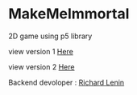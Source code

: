 # MakeMeImmortal

2D game using p5 library

view version 1 [Here](https://makemeimmortalversion1.netlify.app)

view version 2 [Here](https://makemeimmortal.herokuapp.com/)

Backend devoloper : [Richard Lenin](https://github.com/d-r-lenin)
